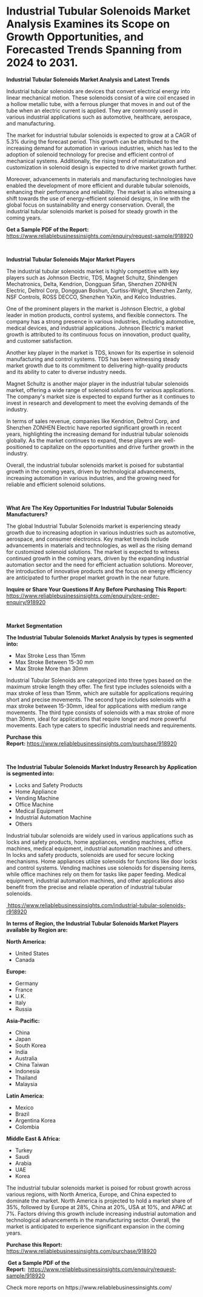 <p><h1>Industrial Tubular Solenoids Market Analysis Examines its Scope on Growth Opportunities, and Forecasted Trends Spanning from 2024 to 2031.</h1></p><p><strong>Industrial Tubular Solenoids Market Analysis and Latest Trends</strong></p>
<p><p>Industrial tubular solenoids are devices that convert electrical energy into linear mechanical motion. These solenoids consist of a wire coil encased in a hollow metallic tube, with a ferrous plunger that moves in and out of the tube when an electric current is applied. They are commonly used in various industrial applications such as automotive, healthcare, aerospace, and manufacturing.</p><p>The market for industrial tubular solenoids is expected to grow at a CAGR of 5.3% during the forecast period. This growth can be attributed to the increasing demand for automation in various industries, which has led to the adoption of solenoid technology for precise and efficient control of mechanical systems. Additionally, the rising trend of miniaturization and customization in solenoid design is expected to drive market growth further.</p><p>Moreover, advancements in materials and manufacturing technologies have enabled the development of more efficient and durable tubular solenoids, enhancing their performance and reliability. The market is also witnessing a shift towards the use of energy-efficient solenoid designs, in line with the global focus on sustainability and energy conservation. Overall, the industrial tubular solenoids market is poised for steady growth in the coming years.</p></p>
<p><strong>Get a Sample PDF of the Report:&nbsp;</strong> <a href="https://www.reliablebusinessinsights.com/enquiry/request-sample/918920">https://www.reliablebusinessinsights.com/enquiry/request-sample/918920</a></p>
<p>&nbsp;</p>
<p><strong>Industrial Tubular Solenoids Major Market Players</strong></p>
<p><p>The industrial tubular solenoids market is highly competitive with key players such as Johnson Electric, TDS, Magnet Schultz, Shindengen Mechatronics, Delta, Kendrion, Dongguan Sifan, Shenzhen ZONHEN Electric, Deltrol Corp, Dongguan Boshun, Curtiss-Wright, Shenzhen Zanty, NSF Controls, ROSS DECCO, Shenzhen YaXin, and Kelco Industries. </p><p>One of the prominent players in the market is Johnson Electric, a global leader in motion products, control systems, and flexible connectors. The company has a strong presence in various industries, including automotive, medical devices, and industrial applications. Johnson Electric's market growth is attributed to its continuous focus on innovation, product quality, and customer satisfaction.</p><p>Another key player in the market is TDS, known for its expertise in solenoid manufacturing and control systems. TDS has been witnessing steady market growth due to its commitment to delivering high-quality products and its ability to cater to diverse industry needs.</p><p>Magnet Schultz is another major player in the industrial tubular solenoids market, offering a wide range of solenoid solutions for various applications. The company's market size is expected to expand further as it continues to invest in research and development to meet the evolving demands of the industry.</p><p>In terms of sales revenue, companies like Kendrion, Deltrol Corp, and Shenzhen ZONHEN Electric have reported significant growth in recent years, highlighting the increasing demand for industrial tubular solenoids globally. As the market continues to expand, these players are well-positioned to capitalize on the opportunities and drive further growth in the industry. </p><p>Overall, the industrial tubular solenoids market is poised for substantial growth in the coming years, driven by technological advancements, increasing automation in various industries, and the growing need for reliable and efficient solenoid solutions.</p></p>
<p>&nbsp;</p>
<p><strong>What Are The Key Opportunities For Industrial Tubular Solenoids Manufacturers?</strong></p>
<p><p>The global Industrial Tubular Solenoids market is experiencing steady growth due to increasing adoption in various industries such as automotive, aerospace, and consumer electronics. Key market trends include advancements in materials and technologies, as well as the rising demand for customized solenoid solutions. The market is expected to witness continued growth in the coming years, driven by the expanding industrial automation sector and the need for efficient actuation solutions. Moreover, the introduction of innovative products and the focus on energy efficiency are anticipated to further propel market growth in the near future.</p></p>
<p><strong>Inquire or Share Your Questions If Any Before Purchasing This Report:</strong> <a href="https://www.reliablebusinessinsights.com/enquiry/pre-order-enquiry/918920">https://www.reliablebusinessinsights.com/enquiry/pre-order-enquiry/918920</a></p>
<p>&nbsp;</p>
<p><strong>Market Segmentation</strong></p>
<p><strong>The Industrial Tubular Solenoids Market Analysis by types is segmented into:</strong></p>
<p><ul><li>Max Stroke Less than 15mm</li><li>Max Stroke Between 15-30 mm</li><li>Max Stroke More than 30mm</li></ul></p>
<p><p>Industrial Tubular Solenoids are categorized into three types based on the maximum stroke length they offer. The first type includes solenoids with a max stroke of less than 15mm, which are suitable for applications requiring short and precise movements. The second type includes solenoids with a max stroke between 15-30mm, ideal for applications with medium range movements. The third type consists of solenoids with a max stroke of more than 30mm, ideal for applications that require longer and more powerful movements. Each type caters to specific industrial needs and requirements.</p></p>
<p><strong>Purchase this Report:&nbsp;</strong><a href="https://www.reliablebusinessinsights.com/purchase/918920">https://www.reliablebusinessinsights.com/purchase/918920</a></p>
<p>&nbsp;</p>
<p><strong>The Industrial Tubular Solenoids Market Industry Research by Application is segmented into:</strong></p>
<p><ul><li>Locks and Safety Products</li><li>Home Appliance</li><li>Vending Machine</li><li>Office Machine</li><li>Medical Equipment</li><li>Industrial Automation Machine</li><li>Others</li></ul></p>
<p><p>Industrial tubular solenoids are widely used in various applications such as locks and safety products, home appliances, vending machines, office machines, medical equipment, industrial automation machines and others. In locks and safety products, solenoids are used for secure locking mechanisms. Home appliances utilize solenoids for functions like door locks and control systems. Vending machines use solenoids for dispensing items, while office machines rely on them for tasks like paper feeding. Medical equipment, industrial automation machines, and other applications also benefit from the precise and reliable operation of industrial tubular solenoids.</p></p>
<p><a href="https://www.reliablebusinessinsights.com/industrial-tubular-solenoids-r918920">&nbsp;https://www.reliablebusinessinsights.com/industrial-tubular-solenoids-r918920</a></p>
<p><strong>In terms of Region, the Industrial Tubular Solenoids Market Players available by Region are:</strong></p>
<p>
    <p> <strong> North America: </strong>
        <ul>
            <li>United States</li>
            <li>Canada</li>
        </ul>
        </p> 
    <p> <strong> Europe: </strong>
        <ul>
            <li>Germany</li>
            <li>France</li>
            <li>U.K.</li>
            <li>Italy</li>
            <li>Russia</li>
        </ul>
        </p> 
    <p> <strong> Asia-Pacific: </strong>
        <ul>
            <li>China</li>
            <li>Japan</li>
            <li>South Korea</li>
            <li>India</li>
            <li>Australia</li>
            <li>China Taiwan</li>
            <li>Indonesia</li>
            <li>Thailand</li>
            <li>Malaysia</li>
        </ul>
        </p> 
    <p> <strong> Latin America: </strong>
        <ul>
            <li>Mexico</li>
            <li>Brazil</li>
            <li>Argentina Korea</li>
            <li>Colombia</li>
        </ul>
        </p> 
    <p> <strong> Middle East & Africa: </strong>
        <ul>
            <li>Turkey</li>
            <li>Saudi</li>
            <li>Arabia</li>
            <li>UAE</li>
            <li>Korea</li>
        </ul>
    </p>
    </p>
<p><p>The industrial tubular solenoids market is poised for robust growth across various regions, with North America, Europe, and China expected to dominate the market. North America is projected to hold a market share of 35%, followed by Europe at 28%, China at 20%, USA at 10%, and APAC at 7%. Factors driving this growth include increasing industrial automation and technological advancements in the manufacturing sector. Overall, the market is anticipated to experience significant expansion in the coming years.</p></p>
<p><strong>Purchase this Report: </strong><a href="https://www.reliablebusinessinsights.com/purchase/918920">https://www.reliablebusinessinsights.com/purchase/918920</a></p>
<p>&nbsp;<strong>Get a Sample PDF of the Report:&nbsp;&nbsp;</strong><a href="https://www.reliablebusinessinsights.com/enquiry/request-sample/918920">https://www.reliablebusinessinsights.com/enquiry/request-sample/918920</a></p>
<p><strong></strong></p>
<p>Check more reports on https://www.reliablebusinessinsights.com/</p>